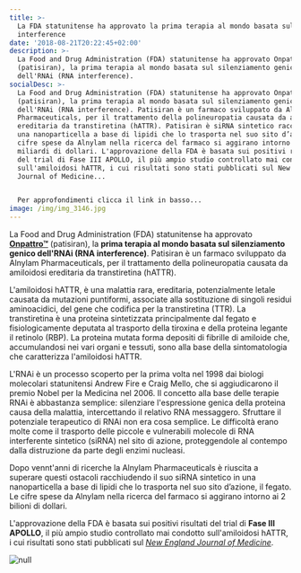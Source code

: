 ```yaml
---
title: >-
  La FDA statunitense ha approvato la prima terapia al mondo basata sull'RNA
  interference
date: '2018-08-21T20:22:45+02:00'
description: >-
  La Food and Drug Administration (FDA) statunitense ha approvato Onpattro™
  (patisiran), la prima terapia al mondo basata sul silenziamento genico
  dell'RNAi (RNA interference).
socialDesc: >-
  La Food and Drug Administration (FDA) statunitense ha approvato Onpattro™
  (patisiran), la prima terapia al mondo basata sul silenziamento genico
  dell'RNAi (RNA interference). Patisiran è un farmaco sviluppato da Alnylam
  Pharmaceuticals, per il trattamento della polineuropatia causata da amiloidosi
  ereditaria da transtiretina (hATTR). Patisiran è siRNA sintetico racchiuso in
  una nanoparticella a base di lipidi che lo trasporta nel suo sito d’azione. Le
  cifre spese da Alnylam nella ricerca del farmaco si aggirano intorno ai 2
  miliardi di dollari. L'approvazione della FDA è basata sui positivi risultati
  del trial di Fase III APOLLO, il più ampio studio controllato mai condotto
  sull'amiloidosi hATTR, i cui risultati sono stati pubblicati sul New England
  Journal of Medicine...


  Per approfondimenti clicca il link in basso...
image: /img/img_3146.jpg
---
```

La Food and Drug Administration (FDA) statunitense ha approvato [**Onpattro™**](https://www.fda.gov/NewsEvents/Newsroom/PressAnnouncements/ucm616518.htm) (patisiran), la **prima terapia al mondo basata sul silenziamento genico dell'RNAi (RNA interference)**. Patisiran è un farmaco sviluppato da Alnylam Pharmaceuticals, per il trattamento della polineuropatia causata da amiloidosi ereditaria da transtiretina (hATTR).

L'amiloidosi hATTR, è una malattia rara, ereditaria, potenzialmente letale causata da mutazioni puntiformi, associate alla sostituzione di singoli residui aminoacidici, del gene che codifica per la transtiretina (TTR). La transtiretina è una proteina sintetizzata principalmente dal fegato e fisiologicamente deputata al trasporto della tiroxina e della proteina legante il retinolo (RBP). La proteina mutata forma depositi di fibrille di amiloide che, accumulandosi nei vari organi e tessuti, sono alla base della sintomatologia che caratterizza l'amiloidosi hATTR.

L'RNAi è un processo scoperto per la prima volta nel 1998 dai biologi molecolari statunitensi Andrew Fire e Craig Mello, che si aggiudicarono il premio Nobel per la Medicina nel 2006. Il concetto alla base delle terapie RNAi è abbastanza semplice: silenziare l'espressione genica della proteina causa della malattia, intercettando il relativo RNA messaggero. Sfruttare il potenziale terapeutico di RNAi non era cosa semplice. Le difficoltà erano molte come il trasporto delle piccole e vulnerabili molecole di RNA interferente sintetico (siRNA) nel sito di azione, proteggendole al contempo dalla distruzione da parte degli enzimi nucleasi.

Dopo vennt'anni di ricerche la Alnylam Pharmaceuticals è riuscita a superare questi ostacoli racchiudendo il suo siRNA sintetico in una nanoparticella a base di lipidi che lo trasporta nel suo sito d’azione, il fegato. Le cifre spese da Alnylam nella ricerca del farmaco si aggirano intorno ai 2 bilioni di dollari.

L'approvazione della FDA è basata sui positivi risultati del trial di **Fase III APOLLO**, il più ampio studio controllato mai condotto sull'amiloidosi hATTR, i cui risultati sono stati pubblicati sul [_New England Journal of Medicine_](https://www.nejm.org/doi/full/10.1056/NEJMoa1716153).

![null](/img/138314_productshot_large_6.25.18.jpg)
